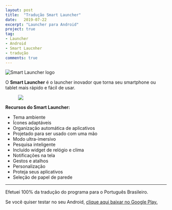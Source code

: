 ```yaml
---
layout: post
title:  "Tradução Smart Launcher"
date:   2019-07-22
excerpt: "Launcher para Android"
project: true
tag:
- Launcher 
- Android
- Smart Laucnher
- tradução
comments: true
---
```

![Smart Launcher logo](https://github.com/ialexsilva/ialexsilva.github.io/raw/master/assets/img/logo_sl.png)    

O **Smart Launcher** é o launcher inovador que torna seu smartphone ou tablet mais rápido e fácil de usar.

<figure>
	<a href="https://github.com/ialexsilva/ialexsilva.github.io/raw/master/assets/img/screensl.png"><img src="https://github.com/ialexsilva/ialexsilva.github.io/raw/master/assets/img/screensl.png"></a>
</figure>

**Recursos do Smart Launcher:**
- Tema ambiente
- Ícones adaptáveis
- Organização automática de aplicativos
- Projetado para ser usado com uma mão
- Modo ultra-imersivo
- Pesquisa inteligente
- Incluído widget de relógio e clima
- Notificações na tela
- Gestos e atalhos
- Personalização
- Proteja seus aplicativos
- Seleção de papel de parede

------------

Efetuei 100% da tradução do programa para o Português Brasileiro.

Se você quiser testar no seu Android, [clique aqui baixar no Google Play.](https://play.google.com/store/apps/details?id=ginlemon.flowerfree)